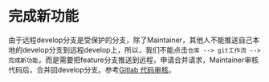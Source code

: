 # 完成新功能

由于远程develop分支是受保护的分支，除了Maintainer，其他人不能推送自己本地的develop分支到远程develop上，所以，我们不能点击`仓库 --> git工作流 --> 完成新功能`，而是需要把feature分支推送到远程，申请合并请求，Maintainer审核代码后，合并回develop分支。参考[Gitlab 代码审核](./../gitlab/review.md)。
